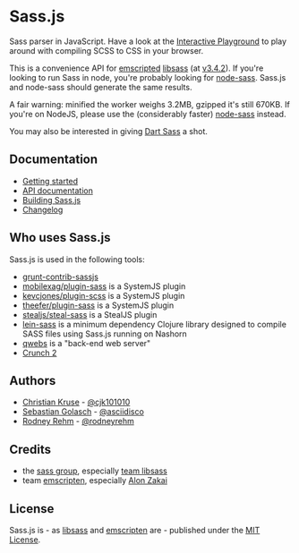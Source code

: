 # Sass.js

Sass parser in JavaScript. Have a look at the [Interactive Playground](http://sass.js.org/) to play around with compiling SCSS to CSS in your browser.

This is a convenience API for [emscripted](https://github.com/kripken/emscripten) [libsass](https://github.com/sass/libsass) (at [v3.4.2](https://github.com/sass/libsass/releases/tag/3.4.2)). If you're looking to run Sass in node, you're probably looking for [node-sass](https://github.com/sass/node-sass). Sass.js and node-sass should generate the same results.

A fair warning: minified the worker weighs 3.2MB, gzipped it's still 670KB. If you're on NodeJS, please use the (considerably faster) [node-sass](https://github.com/andrew/node-sass) instead.

You may also be interested in giving [Dart Sass](https://github.com/sass/dart-sass) a shot.


## Documentation

* [Getting started](./docs/getting-started.md)
* [API documentation](./docs/api.md)
* [Building Sass.js](./docs/build.md)
* [Changelog](./CHANGELOG.md)


## Who uses Sass.js

Sass.js is used in the following tools:

* [grunt-contrib-sassjs](https://github.com/amiramw/grunt-contrib-sassjs)
* [mobilexag/plugin-sass](https://github.com/mobilexag/plugin-sass) is a SystemJS plugin
* [kevcjones/plugin-scss](https://github.com/kevcjones/plugin-scss) is a SystemJS plugin
* [theefer/plugin-sass](https://github.com/theefer/plugin-sass) is a SystemJS plugin
* [stealjs/steal-sass](https://github.com/stealjs/steal-sass) is a StealJS plugin
* [lein-sass](https://github.com/yogthos/lein-sass) is a minimum dependency Clojure library designed to compile SASS files using Sass.js running on Nashorn
* [qwebs](https://www.npmjs.com/package/qwebs) is a "back-end web server"
* [Crunch 2](http://getcrunch.co/)


## Authors

* [Christian Kruse](https://github.com/ckruse) - [@cjk101010](https://twitter.com/cjk101010)
* [Sebastian Golasch](https://github.com/asciidisco) - [@asciidisco](https://twitter.com/asciidisco)
* [Rodney Rehm](http://rodneyrehm.de/en/) - [@rodneyrehm](https://twitter.com/rodneyrehm)


## Credits

* the [sass group](https://github.com/sass), especially [team libsass](https://github.com/sass/libsass)
* team [emscripten](https://github.com/kripken/emscripten), especially [Alon Zakai](https://github.com/kripken)


## License

Sass.js is - as [libsass](https://github.com/sass/libsass) and [emscripten](https://github.com/kripken/emscripten/) are - published under the [MIT License](http://opensource.org/licenses/mit-license).
